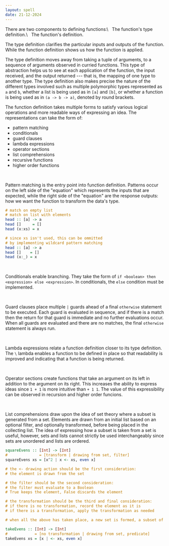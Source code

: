 ```yaml
---
layout: spell
date: 21-12-2024
---
```


There are two components to defining functions:\\
$~ ~$The function's type definition.\\
$~ ~$The function's definition.

The type definition clarifies the particular inputs and outputs of the function. While the function definition shows us how the function is applied.

The type definition moves away from taking a tuple of arguments, to a sequence of arguments observed in curried functions. This type of abstraction helps us to see at each application of the function, the input received, and the output returned --- that is, the mapping of one type to another type. The type definition also makes precise the nature of the different types involved such as multiple polymorphic types represented as `a` and `b`, whether a list is being used as in `[a]` and `[b]`, or whether a function is being used as in `(a -> b -> a)`, denoted by round brackets.

The function definition takes multiple forms to satisfy various logical operations and more readable ways of expressing an idea. The representations can take the form of:

- pattern matching
- conditionals
- guard clauses
- lambda expressions
- operator sections
- list comprehensions
- recursive functions
- higher order functions

<br>

Pattern matching is the entry point into function definition. Patterns occur on the left side of the "equation" which represents the inputs that are expected, while the right side of the "equation" are the response outputs: how we want the function to transform the data's type.

```haskell
# match on empty list
# match on list with elements
head :: [a] -> a
head []     = []
head (x:xs) = x

# since xs isn't used, this can be ommitted
# by implementing wildcard pattern matching
head :: [a] -> a
head []    = []
head (x:_) = x
```

<br>

Conditionals enable branching. They take the form of `if <boolean> then <expression> else <expression>`. In conditionals, the `else` condition must be implemented.

<br>

Guard clauses place multiple `|` guards ahead of a final `otherwise` statement to be executed. Each guard is evaluated in sequence, and if there is a match then the return for that guard is immediate and no further evaluations occur. When all guards are evaluated and there are no matches, the final `otherwise` statement is always run.

<br>

Lambda expressions relate a function definition closer to its type definition. The `\` lambda enables a function to be defined in place so that readability is improved and indicating that a function is being returned.

<br>

Operator sections create functions that take an argument on its left in addition to the argument on its right. This increases the ability to express ideas since `1 + 1` is more intuitive than `+ 1 1`. The value of this expressibility can be observed in recursion and higher order funcions.

<br>

List comprehensions draw upon the idea of set theory where a subset is generated from a set. Elements are drawn from an initial list based on an optional filter, and optionally transformed, before being placed in the collecting list. The idea of expressing how a subset is taken from a set is useful, however, sets and lists cannot strictly be used interchangeably since sets are unordered and lists are ordered.

```haskell
squareEvens :: [Int] -> [Int]
#              = [transform | drawing from set, filter]
squareEvens xs = [x^2 | x <- xs, even x]

# the <- drawing action should be the first consideration:
# the element is drawn from the set

# the filter should be the second consideration:
# the filter must evaluate to a Boolean
# True keeps the element, False discards the element

# the transformation should be the third and final consideration:
# if there is no transformation, record the element as it is
# if there is a transformation, apply the transformation as needed

# when all the above has taken place, a new set is formed, a subset of the set

takeEvens :: [Int] -> [Int]
#            = [no transformation | drawing from set, predicate]
takeEvens xs = [x | <- xs, even x]
```
